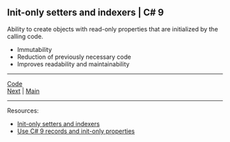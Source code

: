 ## Init-only setters and indexers | C# 9

Ability to create objects with read-only properties that are initialized by the calling code.

* Immutability
* Reduction of previously necessary code
* Improves readability and maintainability

***
[Code](../Services/BookmarkMaker.cs)
<br>
[Next](primary-ctor.md) | [Main](main.md)
***
Resources:

* [Init-only setters and indexers](https://learn.microsoft.com/en-us/dotnet/csharp/language-reference/keywords/init)
* [Use C# 9 records and init-only properties](https://blog.jetbrains.com/dotnet/2020/12/07/use-c-9-records-and-init-only-properties-in-resharper-and-rider-2020-3/)

